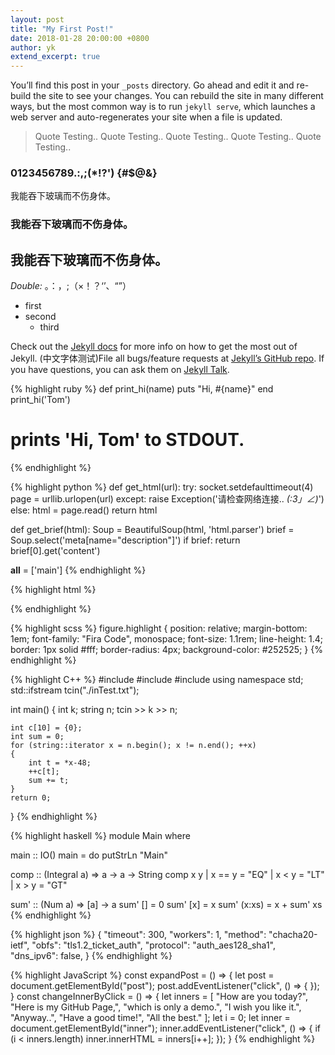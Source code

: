 ```yaml
---
layout: post
title: "My First Post!"
date: 2018-01-28 20:00:00 +0800
author: yk
extend_excerpt: true
---
```

You’ll find this post in your `_posts` directory. Go ahead and edit it and re-build the site to see your changes. You can rebuild the site in many different ways, but the most common way is to run `jekyll serve`, which launches a web server and auto-regenerates your site when a file is updated.

> Quote Testing..
> Quote Testing..
> Quote Testing..
> Quote Testing..
> Quote Testing..

### 0123456789.:,;(*!?') {#$@&}
我能吞下玻璃而不伤身体。
### 我能吞下玻璃而不伤身体。
## 我能吞下玻璃而不伤身体。

_Double:_ 。：，;（×！？‘’、“”）

- first
- second
    + third

Check out the [Jekyll docs][jekyll-docs] for more info on how to get the most out of Jekyll. (中文字体测试)File all bugs/feature requests at [Jekyll’s GitHub repo][jekyll-gh]. If you have questions, you can ask them on [Jekyll Talk][jekyll-talk].

{% highlight ruby %}
def print_hi(name)
  puts "Hi, #{name}"
end
print_hi('Tom')
# prints 'Hi, Tom' to STDOUT.
{% endhighlight %}

{% highlight python %}
def get_html(url):
    try:
        socket.setdefaulttimeout(4)
        page = urllib.urlopen(url)
    except:
        raise Exception('请检查网络连接.. _(:3」∠)_')
    else:
        html = page.read()
        return html

def get_brief(html):
    Soup = BeautifulSoup(html, 'html.parser')
    brief = Soup.select('meta[name="description"]')
    if brief:
        return brief[0].get('content')

__all__ = ['main']
{% endhighlight %}

{% highlight html %}
<head>
    <meta charset="utf-8">
    <title>{{ site.name }}{{ site.separator }}{{ site.title }}</title>
    <meta name="viewport" content="width=device-width, initial-scale=1">
    <link href="favicon.ico" rel="shortcut icon">
    <link href="/assets/css/main.css" rel="stylesheet">
</head>
{% endhighlight %}

{% highlight scss %}
figure.highlight {
    position: relative;
    margin-bottom: 1em;
    font-family: "Fira Code", monospace;
    font-size: 1.1rem;
    line-height: 1.4;
    border: 1px solid #fff;
    border-radius: 4px;
    background-color: #252525;
}
{% endhighlight %}

{% highlight C++ %}
#include <iostream>
#include <fstream>
#include <string>
using namespace std;
std::ifstream tcin("./inTest.txt");

int main()
{
    int k;
    string n;
    tcin >> k >> n;

    int c[10] = {0};
    int sum = 0;
    for (string::iterator x = n.begin(); x != n.end(); ++x)
    {
        int t = *x-48;
        ++c[t];
        sum += t;
    }
    return 0;
}
{% endhighlight %}


{% highlight haskell %}
module Main where

main :: IO()
main = do putStrLn "Main"

comp :: (Integral a) => a -> a -> String
comp x y
  | x == y = "EQ"
  | x < y  = "LT"
  | x > y  = "GT"

sum' :: (Num a) => [a] -> a
sum' [] = 0
sum' [x] = x
sum' (x:xs) = x + sum' xs
{% endhighlight %}

{% highlight json %}
{
    "timeout": 300,
    "workers": 1,
    "method": "chacha20-ietf",
    "obfs": "tls1.2_ticket_auth",
    "protocol": "auth_aes128_sha1",
    "dns_ipv6": false,
}
{% endhighlight %}

{% highlight JavaScript %}
const expandPost = () => {
    let post = document.getElementById("post");
    post.addEventListener("click", () => {
    });
}
const changeInnerByClick = () => {
    let inners = [
        "How are you today?",
        "Here is my GitHub Page,",
        "which is only a demo.",
        "I wish you like it.",
        "Anyway..",
        "Have a good time!",
        "All the best."
    ];
    let i = 0;
    let inner = document.getElementById("inner");
    inner.addEventListener("click", () => {
        if (i < inners.length)
            inner.innerHTML = inners[i++];
    });
}
{% endhighlight %}

[jekyll-docs]: http://jekyllrb.com/docs/home
[jekyll-gh]:   https://github.com/jekyll/jekyll
[jekyll-talk]: https://talk.jekyllrb.com/
